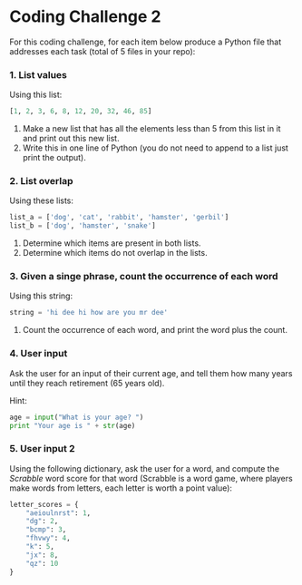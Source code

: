 # Coding Challenge 2

For this coding challenge, for each item below produce a Python file that addresses each task (total of 5 files in your repo):

### 1. List values

Using this list:

```python
[1, 2, 3, 6, 8, 12, 20, 32, 46, 85]
```

1. Make a new list that has all the elements less than 5 from this list in it and print out this new list.
2. Write this in one line of Python (you do not need to append to a list just print the output).

### 2. List overlap

Using these lists:

```python
list_a = ['dog', 'cat', 'rabbit', 'hamster', 'gerbil']
list_b = ['dog', 'hamster', 'snake']
```

1. Determine which items are present in both lists.
2. Determine which items do not overlap in the lists.

### 3. Given a singe phrase, count the occurrence of each word

Using this string:

```Python
string = 'hi dee hi how are you mr dee'
```
1. Count the occurrence of each word, and print the word plus the count.

### 4. User input

Ask the user for an input of their current age, and tell them how many years until they reach retirement (65 years old).

Hint:

```Python
age = input("What is your age? ")
print "Your age is " + str(age)
```

### 5. User input 2

Using the following dictionary, ask the user for a word, and compute the *Scrabble* word score for that word (Scrabble is a word game, where players make words from letters, each letter is worth a point value):

```python
letter_scores = {
    "aeioulnrst": 1,
    "dg": 2,
    "bcmp": 3,
    "fhvwy": 4,
    "k": 5,
    "jx": 8,
    "qz": 10
}
```
